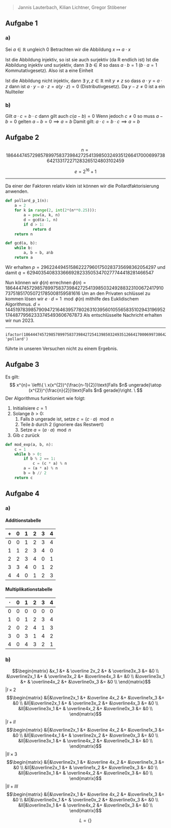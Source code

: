 > Jannis Lauterbach, Kilian Lichtner, Gregor Stöbener

## Aufgabe 1

### a)
Sei $a \in \mathbb R$ ungleich 0  Betrachten wir die Abbildung $x \mapsto a \cdot x$ 

Ist die Abbildung injektiv, so ist sie auch surjektiv (da R endlich ist)
Ist die Abbildung injektiv und surjektiv, dann $\exists \ b \in R$ so dass $a \cdot b = 1$ ($b \cdot a = 1$  Kommutativgesetz). Also ist a eine Einheit 

Ist die Abbildung nicht injektiv, dann $\exists \ y,z \in \mathbb R$ mit $y \neq z$ so dass $a \cdot y = a \cdot z$
dann ist $a \cdot y - a \cdot z = a (y \cdot z) = 0$ (Distributivgesetz). 
Da $y - z \neq 0$ ist a ein Nullteiler

### b)
Gilt $a \cdot c = b \cdot c$ dann gilt auch $c (a - b) = 0$ Wenn jedoch $c \neq 0$ so muss $a - b = 0$ gelten $a - b = 0 \implies a = b$ Damit gilt: $a \cdot c = b \cdot c \implies a = b$

## Aufgabe 2


$$ n= 186444745729857899758373984272541398503249351266417000699738642133172271283265124803102459$$

$$e = 2^{16} + 1$$

---

Da einer der Faktoren relativ klein ist können wir die Pollardfaktorisierung anwenden.

```python
def pollard_p_1(n):
    a = 2
    for k in range(2, int(2*(n**0.25))):
        a = pow(a, k, n)
        d = gcd(a-1, n)
        if d > 1:
            return d
    return n

def gcd(a, b):
    while b:
        a, b = b, a%b
    return a
```


Wir erhalten $p = 2962244945158622279601750283735698362054297$ und damit $q = 62940354083336669282335053470277744418281466547$

Nun können wir $\phi(n)$ errechnen $\phi(n) = 186444745729857899758373984272541398503249288323100672417910737518517050721785008159581616$
Um an den Privaten schlüssel zu kommen lösen wir $e \cdot d = 1 \mod \phi(n)$ mithilfe des Euklidischem Algorithmus.
$d = 144519783985790947216463957780263103956010556583510294319695217448779562333745493606767873$
Als entschlüsselte Nachricht erhalten wir nun $2023$.

---
```maple
ifactor(186444745729857899758373984272541398503249351266417000699738642133172271283265124803102459, 'pollard')
```
führte in unseren Versuchen nicht zu einem Ergebnis.

## Aufgabe 3

Es gilt:
$$
x^{n}= \left\{ \
x(x^{2})^{\frac{n-1}{2}}\text{Falls $n$ ungerade}\atop 
(x^{2})^{\frac{n}{2}}\text{Falls $n$ gerade}\right. \
$$
Der Algorithmus funktioniert wie folgt:

1.  Initialisiere $c = 1$
2.  Solange $b > 0$:
    1.  Falls $b$ ungerade ist, setze $c = (c \cdot a) \mod n$
    2.  Teile $b$ durch 2 (ignoriere das Restwert)
    3.  Setze $a = (a \cdot a) \mod n$
3.  Gib $c$ zurück

```python
def mod_exp(a, b, n):
    c = 1
    while b > 0:
        if b % 2 == 1:
            c = (c * a) % n
        a = (a * a) % n
        b = b // 2
    return c
```

## Aufgabe 4

### a)
#### Additionstabelle 
| +    | 0   | 1   | 2   | 3   | 4   |
| --- | --- | --- | --- | --- | --- |
| 0   | 0   | 1   | 2   | 3   | 4   |
| 1   | 1   | 2   | 3   | 4   | 0   |
| 2   | 2   | 3   | 4   | 0   | 1   |
| 3   | 3   | 4   | 0   | 1   | 2   |
| 4   | 4   | 0   | 1   | 2   | 3   |

#### Multiplikationstabelle

| $\cdot$    | 0   | 1   | 2   | 3   | 4   |
| --- | --- | --- | --- | --- | --- |
| 0   | 0   | 0   | 0   | 0   | 0   |
| 1   | 0   | 1   | 2   | 3   | 4   |
| 2   | 0   | 2   | 4   | 1   | 3   |
| 3   | 0   | 3   | 1   | 4   | 2   |
| 4   | 0   | 4   | 3   | 2   | 1   |

### b)
$$\begin{matrix} &x_1 &+ & \overline 2x_2 &+ & \overline3x_3 &= &0 \\ &\overline2x_1 &+ & \overline3x_2 &+ &\overline4x_3 &= &0 \\ &\overline3x_1 &+ & \overline4x_2 &+ &\overline0x_3 &= &0 \\ \end{matrix}$$ $| I \times 2$ $$\begin{matrix} &I|&\overline2x_1 &+ &\overline 4x_2 &+ &\overline1x_3 &= &0 \\ &II|&\overline2x_1 &+ & \overline3x_2 &+ &\overline4x_3 &= &0 \\ &II|&\overline3x_1 &+ & \overline4x_2 &+ &\overline0x_3 &= &0 \\ \end{matrix}$$ $| I + II$ $$\begin{matrix} &I|&\overline2x_1 &+ &\overline 4x_2 &+ &\overline1x_3 &= &0 \\ &II|&\overline4x_1 &+ & \overline2x_2 &+ &\overline0x_3 &= &0 \\ &II|&\overline3x_1 &+ & \overline4x_2 &+ &\overline0x_3 &= &0 \\ \end{matrix}$$ $| II \times 3$ $$\begin{matrix} &I|&\overline2x_1 &+ &\overline 4x_2 &+ &\overline1x_3 &= &0 \\ &II|&\overline2x_1 &+ & \overline1x_2 &+ &\overline0x_3 &= &0 \\ &II|&\overline3x_1 &+ & \overline4x_2 &+ &\overline0x_3 &= &0 \\ \end{matrix}$$ $| II + III$ $$\begin{matrix} &I|&\overline2x_1 &+ &\overline 4x_2 &+ &\overline1x_3 &= &0 \\ &II|&\overline0x_1 &+ & \overline0x_2 &+ &\overline0x_3 &= &0 \\ &II|&\overline3x_1 &+ & \overline4x_2 &+ &\overline0x_3 &= &0 \\ \end{matrix}$$

$$L = \{\}$$
